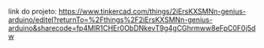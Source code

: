 link do projeto:
https://www.tinkercad.com/things/2iErsKXSMNn-genius-arduino/editel?returnTo=%2Fthings%2F2iErsKXSMNn-genius-arduino&sharecode=fp4MlR1CHEr0ObDNkevT9g4gCGhrmww8eFpC0F0j5dw
